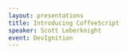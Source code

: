 ```yaml
---
layout: presentations
title: Introducing CoffeeScript
speaker: Scott Leberknight
event: DevIgnition
---
```


